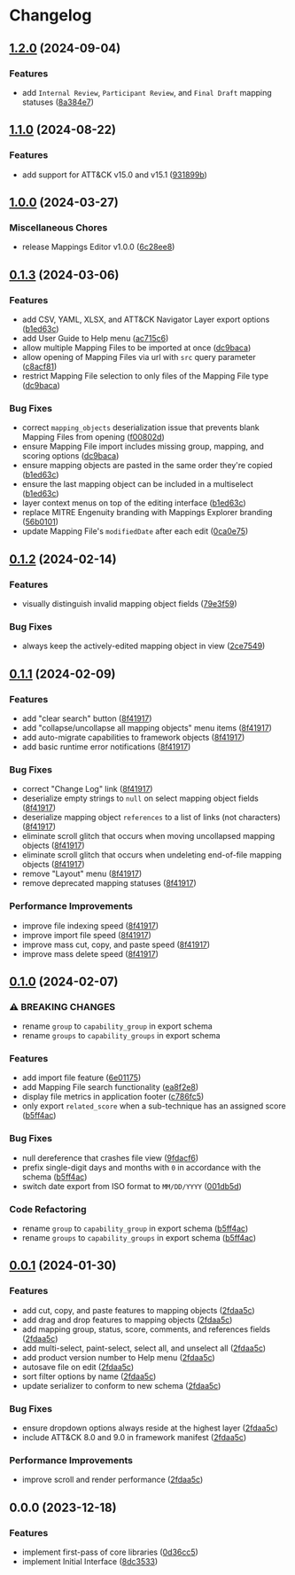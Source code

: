 # Changelog

## [1.2.0](https://github.com/center-for-threat-informed-defense/mappings-editor/compare/mappings_editor-v1.1.0...mappings_editor-v1.2.0) (2024-09-04)


### Features

* add `Internal Review`, `Participant Review`, and `Final Draft` mapping statuses ([8a384e7](https://github.com/center-for-threat-informed-defense/mappings-editor/commit/8a384e736d8781d0e0a3291167697d90e0ce7560))

## [1.1.0](https://github.com/center-for-threat-informed-defense/mappings-editor/compare/mappings_editor-v1.0.0...mappings_editor-v1.1.0) (2024-08-22)


### Features

* add support for ATT&CK v15.0 and v15.1 ([931899b](https://github.com/center-for-threat-informed-defense/mappings-editor/commit/931899bf6ea400999af01d5462a7c597851fbddb))

## [1.0.0](https://github.com/center-for-threat-informed-defense/mappings-editor/compare/mappings_editor-v0.1.3...mappings_editor-v1.0.0) (2024-03-27)


### Miscellaneous Chores

* release Mappings Editor v1.0.0 ([6c28ee8](https://github.com/center-for-threat-informed-defense/mappings-editor/commit/6c28ee8125d6dd25c4beb61697d9b27e85e89804))

## [0.1.3](https://github.com/center-for-threat-informed-defense/mappings-editor/compare/mappings_editor-v0.1.2...mappings_editor-v0.1.3) (2024-03-06)


### Features

* add CSV, YAML, XLSX, and ATT&CK Navigator Layer export options  ([b1ed63c](https://github.com/center-for-threat-informed-defense/mappings-editor/commit/b1ed63cb920234a59dfdcf6ef3768275d1df010e))
* add User Guide to Help menu ([ac715c6](https://github.com/center-for-threat-informed-defense/mappings-editor/commit/ac715c675d5dc6624135bf3d6e376ff4c7f7e941))
* allow multiple Mapping Files to be imported at once ([dc9baca](https://github.com/center-for-threat-informed-defense/mappings-editor/commit/dc9baca69e0e913be07bd6cc4ba268d028be85dc))
* allow opening of Mapping Files via url with `src` query parameter ([c8acf81](https://github.com/center-for-threat-informed-defense/mappings-editor/commit/c8acf81c59b878b708cfec05d4d90969e197b94c))
* restrict Mapping File selection to only files of the Mapping File type ([dc9baca](https://github.com/center-for-threat-informed-defense/mappings-editor/commit/dc9baca69e0e913be07bd6cc4ba268d028be85dc))


### Bug Fixes

* correct `mapping_objects` deserialization issue that prevents blank Mapping Files from opening ([f00802d](https://github.com/center-for-threat-informed-defense/mappings-editor/commit/f00802d6ee2e8dadf5a33e2e828c8d2a51056059))
* ensure Mapping File import includes missing group, mapping, and scoring options ([dc9baca](https://github.com/center-for-threat-informed-defense/mappings-editor/commit/dc9baca69e0e913be07bd6cc4ba268d028be85dc))
* ensure mapping objects are pasted in the same order they're copied ([b1ed63c](https://github.com/center-for-threat-informed-defense/mappings-editor/commit/b1ed63cb920234a59dfdcf6ef3768275d1df010e))
* ensure the last mapping object can be included in a multiselect ([b1ed63c](https://github.com/center-for-threat-informed-defense/mappings-editor/commit/b1ed63cb920234a59dfdcf6ef3768275d1df010e))
* layer context menus on top of the editing interface ([b1ed63c](https://github.com/center-for-threat-informed-defense/mappings-editor/commit/b1ed63cb920234a59dfdcf6ef3768275d1df010e))
* replace MITRE Engenuity branding with Mappings Explorer branding ([56b0101](https://github.com/center-for-threat-informed-defense/mappings-editor/commit/56b010122c0eeab438bb321eab4179146c0851e2))
* update Mapping File's `modifiedDate` after each edit ([0ca0e75](https://github.com/center-for-threat-informed-defense/mappings-editor/commit/0ca0e75e12e25b5a7935eb204b44ca2427544609))

## [0.1.2](https://github.com/center-for-threat-informed-defense/mappings-editor/compare/mappings_editor-v0.1.1...mappings_editor-v0.1.2) (2024-02-14)


### Features

* visually distinguish invalid mapping object fields ([79e3f59](https://github.com/center-for-threat-informed-defense/mappings-editor/commit/79e3f59d169301ae2368dff1497aa75e0aad9e3c))


### Bug Fixes

* always keep the actively-edited mapping object in view ([2ce7549](https://github.com/center-for-threat-informed-defense/mappings-editor/commit/2ce7549b19cee991fa924fdfa51bb496718e3dc2))

## [0.1.1](https://github.com/center-for-threat-informed-defense/mappings-editor/compare/mappings_editor-v0.1.0...mappings_editor-v0.1.1) (2024-02-09)


### Features

* add "clear search" button ([8f41917](https://github.com/center-for-threat-informed-defense/mappings-editor/commit/8f41917597dae67c714c63f67cf014e99d168f4e))
* add "collapse/uncollapse all mapping objects" menu items ([8f41917](https://github.com/center-for-threat-informed-defense/mappings-editor/commit/8f41917597dae67c714c63f67cf014e99d168f4e))
* add auto-migrate capabilities to framework objects ([8f41917](https://github.com/center-for-threat-informed-defense/mappings-editor/commit/8f41917597dae67c714c63f67cf014e99d168f4e))
* add basic runtime error notifications ([8f41917](https://github.com/center-for-threat-informed-defense/mappings-editor/commit/8f41917597dae67c714c63f67cf014e99d168f4e))


### Bug Fixes

* correct "Change Log" link ([8f41917](https://github.com/center-for-threat-informed-defense/mappings-editor/commit/8f41917597dae67c714c63f67cf014e99d168f4e))
* deserialize empty strings to `null` on select mapping object fields ([8f41917](https://github.com/center-for-threat-informed-defense/mappings-editor/commit/8f41917597dae67c714c63f67cf014e99d168f4e))
* deserialize mapping object `references` to a list of links (not characters) ([8f41917](https://github.com/center-for-threat-informed-defense/mappings-editor/commit/8f41917597dae67c714c63f67cf014e99d168f4e))
* eliminate scroll glitch that occurs when moving uncollapsed mapping objects ([8f41917](https://github.com/center-for-threat-informed-defense/mappings-editor/commit/8f41917597dae67c714c63f67cf014e99d168f4e))
* eliminate scroll glitch that occurs when undeleting end-of-file mapping objects ([8f41917](https://github.com/center-for-threat-informed-defense/mappings-editor/commit/8f41917597dae67c714c63f67cf014e99d168f4e))
* remove "Layout" menu ([8f41917](https://github.com/center-for-threat-informed-defense/mappings-editor/commit/8f41917597dae67c714c63f67cf014e99d168f4e))
* remove deprecated mapping statuses ([8f41917](https://github.com/center-for-threat-informed-defense/mappings-editor/commit/8f41917597dae67c714c63f67cf014e99d168f4e))


### Performance Improvements

* improve file indexing speed ([8f41917](https://github.com/center-for-threat-informed-defense/mappings-editor/commit/8f41917597dae67c714c63f67cf014e99d168f4e))
* improve import file speed ([8f41917](https://github.com/center-for-threat-informed-defense/mappings-editor/commit/8f41917597dae67c714c63f67cf014e99d168f4e))
* improve mass cut, copy, and paste speed ([8f41917](https://github.com/center-for-threat-informed-defense/mappings-editor/commit/8f41917597dae67c714c63f67cf014e99d168f4e))
* improve mass delete speed ([8f41917](https://github.com/center-for-threat-informed-defense/mappings-editor/commit/8f41917597dae67c714c63f67cf014e99d168f4e))

## [0.1.0](https://github.com/center-for-threat-informed-defense/mappings-editor/compare/mappings_editor-v0.0.1...mappings_editor-v0.1.0) (2024-02-07)


### ⚠ BREAKING CHANGES

* rename `group` to `capability_group` in export schema
* rename `groups` to `capability_groups` in export schema

### Features

* add import file feature ([6e01175](https://github.com/center-for-threat-informed-defense/mappings-editor/commit/6e01175d4fea32d501c262ae7936f83b002f36ba))
* add Mapping File search functionality ([ea8f2e8](https://github.com/center-for-threat-informed-defense/mappings-editor/commit/ea8f2e8b960d323cd84526ba90de952573b9377f))
* display file metrics in application footer ([c786fc5](https://github.com/center-for-threat-informed-defense/mappings-editor/commit/c786fc5e9b6ab8ab6939b76350711ec43bf89bf6))
* only export `related_score` when a sub-technique has an assigned score ([b5ff4ac](https://github.com/center-for-threat-informed-defense/mappings-editor/commit/b5ff4ac72fde65c4b64818e333cf42b7e9f335b7))


### Bug Fixes

* null dereference that crashes file view ([9fdacf6](https://github.com/center-for-threat-informed-defense/mappings-editor/commit/9fdacf6d6437c3808ada3d2f490d76bebcf528db))
* prefix single-digit days and months with `0` in accordance with the schema ([b5ff4ac](https://github.com/center-for-threat-informed-defense/mappings-editor/commit/b5ff4ac72fde65c4b64818e333cf42b7e9f335b7))
* switch date export from ISO format to `MM/DD/YYYY` ([001db5d](https://github.com/center-for-threat-informed-defense/mappings-editor/commit/001db5dc7c0ed5761ff1cf9e774d4af3b9dd6f09))


### Code Refactoring

* rename `group` to `capability_group` in export schema ([b5ff4ac](https://github.com/center-for-threat-informed-defense/mappings-editor/commit/b5ff4ac72fde65c4b64818e333cf42b7e9f335b7))
* rename `groups` to `capability_groups` in export schema ([b5ff4ac](https://github.com/center-for-threat-informed-defense/mappings-editor/commit/b5ff4ac72fde65c4b64818e333cf42b7e9f335b7))

## [0.0.1](https://github.com/center-for-threat-informed-defense/mappings-editor/compare/mappings_editor-v0.0.0...mappings_editor-v0.0.1) (2024-01-30)


### Features

* add cut, copy, and paste features to mapping objects ([2fdaa5c](https://github.com/center-for-threat-informed-defense/mappings-editor/commit/2fdaa5cc536bd0eca48a69cac0a4bceb5e1325ef))
* add drag and drop features to mapping objects ([2fdaa5c](https://github.com/center-for-threat-informed-defense/mappings-editor/commit/2fdaa5cc536bd0eca48a69cac0a4bceb5e1325ef))
* add mapping group, status, score, comments, and references fields ([2fdaa5c](https://github.com/center-for-threat-informed-defense/mappings-editor/commit/2fdaa5cc536bd0eca48a69cac0a4bceb5e1325ef))
* add multi-select, paint-select, select all, and unselect all ([2fdaa5c](https://github.com/center-for-threat-informed-defense/mappings-editor/commit/2fdaa5cc536bd0eca48a69cac0a4bceb5e1325ef))
* add product version number to Help menu ([2fdaa5c](https://github.com/center-for-threat-informed-defense/mappings-editor/commit/2fdaa5cc536bd0eca48a69cac0a4bceb5e1325ef))
* autosave file on edit ([2fdaa5c](https://github.com/center-for-threat-informed-defense/mappings-editor/commit/2fdaa5cc536bd0eca48a69cac0a4bceb5e1325ef))
* sort filter options by name ([2fdaa5c](https://github.com/center-for-threat-informed-defense/mappings-editor/commit/2fdaa5cc536bd0eca48a69cac0a4bceb5e1325ef))
* update serializer to conform to new schema ([2fdaa5c](https://github.com/center-for-threat-informed-defense/mappings-editor/commit/2fdaa5cc536bd0eca48a69cac0a4bceb5e1325ef))


### Bug Fixes

* ensure dropdown options always reside at the highest layer ([2fdaa5c](https://github.com/center-for-threat-informed-defense/mappings-editor/commit/2fdaa5cc536bd0eca48a69cac0a4bceb5e1325ef))
* include ATT&CK 8.0 and 9.0 in framework manifest ([2fdaa5c](https://github.com/center-for-threat-informed-defense/mappings-editor/commit/2fdaa5cc536bd0eca48a69cac0a4bceb5e1325ef))


### Performance Improvements

* improve scroll and render performance ([2fdaa5c](https://github.com/center-for-threat-informed-defense/mappings-editor/commit/2fdaa5cc536bd0eca48a69cac0a4bceb5e1325ef))

## 0.0.0 (2023-12-18)


### Features

* implement first-pass of core libraries ([0d36cc5](https://github.com/center-for-threat-informed-defense/mappings-editor/commit/0d36cc5bb5a1ad6b1099dc6c75bcaea08c395719))
* implement Initial Interface ([8dc3533](https://github.com/center-for-threat-informed-defense/mappings-editor/commit/8dc3533a35601d439eadfef4cb0e54b4d6a717c5))
